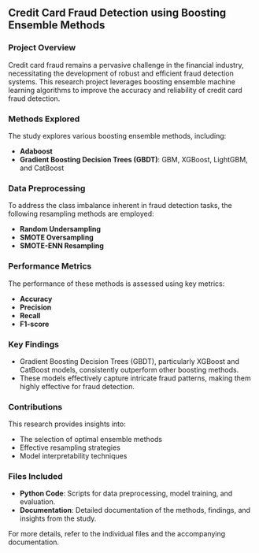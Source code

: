 ## Credit Card Fraud Detection using Boosting Ensemble Methods

### Project Overview
Credit card fraud remains a pervasive challenge in the financial industry, necessitating the development of robust and efficient fraud detection systems. This research project leverages boosting ensemble machine learning algorithms to improve the accuracy and reliability of credit card fraud detection.

### Methods Explored
The study explores various boosting ensemble methods, including:
- **Adaboost**
- **Gradient Boosting Decision Trees (GBDT)**: GBM, XGBoost, LightGBM, and CatBoost

### Data Preprocessing
To address the class imbalance inherent in fraud detection tasks, the following resampling methods are employed:
- **Random Undersampling**
- **SMOTE Oversampling**
- **SMOTE-ENN Resampling**

### Performance Metrics
The performance of these methods is assessed using key metrics:
- **Accuracy**
- **Precision**
- **Recall**
- **F1-score**

### Key Findings
- Gradient Boosting Decision Trees (GBDT), particularly XGBoost and CatBoost models, consistently outperform other boosting methods.
- These models effectively capture intricate fraud patterns, making them highly effective for fraud detection.

### Contributions
This research provides insights into:
- The selection of optimal ensemble methods
- Effective resampling strategies
- Model interpretability techniques


### Files Included
- **Python Code**: Scripts for data preprocessing, model training, and evaluation.
- **Documentation**: Detailed documentation of the methods, findings, and insights from the study.

For more details, refer to the individual files and the accompanying documentation.
